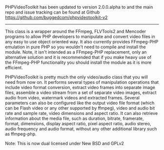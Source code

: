 PHPVideoToolkit has been updated to version 2.0.0.alpha to and the main repo and issue tracking can be found at Github https://github.com/buggedcom/phpvideotoolkit-v2


---


This class is a wrapper around the FFmpeg, FLVTools2 and Mencoder programs to allow PHP developers to manipulate and convert video files in any easy to use object oriented way. It also currently provides FFmpeg-PHP emulation in pure PHP so you wouldn't need to compile and install the module. Note, it isn't intended as a FFmpeg-PHP replacement, only an alternative solution and it is recommended that if you make heavy use of the FFmpeg-PHP functionality you should install the module as it is more efficient.

PHPVideoToolkit is pretty much the only video/audio class that you will need from now on. It performs several types of manipulation operations that include video format conversion, extract video frames into separate image files, assemble a video stream from a set of separate video images, extract audio from video, watermark videos and extracted frames. Several parameters can also be configured like the output video file format (which can be Flash video or any other supported by ffmpeg), video and audio bit rate and sample rate, video dimensions and aspect ratio. It can also retrieve information about the media file, such as duration, bitrate, framerate, format, dimensions, display aspect ratio, pixel aspect ratio, audio stereo, audio frequency and audio format, without any other additional library such as ffmpeg-php.

Note: This is now dual licensed under New BSD and GPLv2